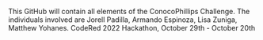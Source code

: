 This GitHub will contain all elements of the ConocoPhillips Challenge. The individuals involved are Jorell Padilla, Armando Espinoza, Lisa Zuniga, Matthew Yohanes. CodeRed 2022 Hackathon, October 29th - October 20th